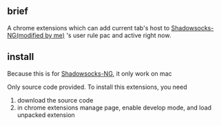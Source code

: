 
## brief

A chrome extensions which can add current tab's host to [Shadowsocks-NG(modified by me)](https://github.com/edolphin-ydf/ShadowsocksX-NG) 's user rule pac and active right now.

## install

Because this is for [Shadowsocks-NG](https://github.com/edolphin-ydf/ShadowsocksX-NG), it only work on mac

Only source code provided. To install this extensions, you need

1. download the source code
2. in chrome extensions manage page, enable develop mode, and load unpacked extension


